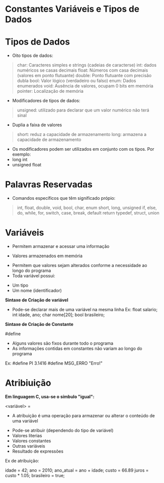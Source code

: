 # Constantes Variáveis e Tipos de Dados #

# Tipos de Dados #

* Oito tipos de dados:

> char: Caracteres simples e strings (cadeias de caracterse)
> int: dados numéricos se casas decimais 
> float: Números com casa decimais (valores em ponto flutuante)
> double: Ponto flutuante com precisão dubla
> bool: Valor lógico (verdadeiro ou falso)
> enum: Dados enumerados
> void: Ausência de valores, ocupam 0 bits em memória
> pointer: Localização de memória

* Modificadores de tipos de dados:

> unsigned: utilizado para declarar que um valor numérico não terá sinal
- Duplia a faixa de valores
> short: reduz a capacidade de armazenamento
> long: armazena a capacidade de armazenamento

- Os modificadores podem ser utilizados em conjunto com os tipos. Por exemplo: 
- long int
- unsigned float

# Palavras Reservadas #

* Comandos específicos que têm significado própio:
> int, float, double, void, bool, char, enum
> short, long, unsigned
> if, else, do, while, for, switch, case, break, default
> return
> typedef, struct, union

# Variáveis #

* Permitem armazenar e acessar uma informação
- Valores armazenados em memória
* Permitem que valores sejam alterados conforme a necessidade ao longo do programa
* Toda variável possui:
- Um tipo
- Um nome (identificador)

**Sintaxe de Criação de variável**

<tipo> <identificador>

- Pode-se declarar mais de uma variável na mesma linha
Ex:
float salario;
int idade, ano;
char nome[20];
bool brasileiro;

**Sintaxe de Criação de Constante**

#define <identificador> <valor>

- Alguns valores são fixos durante todo o programa
- As informações contidas em constantes não variam ao longo do programa

Ex:
#define PI 3.1416
#define MSG_ERRO "Erro!"

# Atribiuição #

**Em linguagem C, usa-se o símbulo "igual":**

<variável> = <valor>

* A atribuição é uma operação para armazenar ou alterar o conteúdo de uma variável
- Pode-se atribuir (dependendo do tipo de variável)
- Valores literias
- Valores constantes
- Outras variáveis
- Resultado de expressões 

Ex de atribuição:

idade = 42;
ano = 2010;
ano_atual = ano + idade;
custo = 66.89
juros = custo * 1.05;
brasileiro = true;